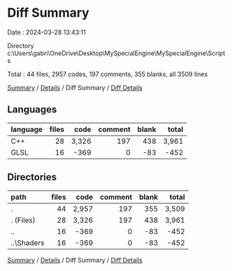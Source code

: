 # Diff Summary

Date : 2024-03-28 13:43:11

Directory c:\\Users\\gabri\\OneDrive\\Desktop\\MySpecialEngine\\MySpecialEngine\\Scripts

Total : 44 files,  2957 codes, 197 comments, 355 blanks, all 3509 lines

[Summary](results.md) / [Details](details.md) / Diff Summary / [Diff Details](diff-details.md)

## Languages
| language | files | code | comment | blank | total |
| :--- | ---: | ---: | ---: | ---: | ---: |
| C++ | 28 | 3,326 | 197 | 438 | 3,961 |
| GLSL | 16 | -369 | 0 | -83 | -452 |

## Directories
| path | files | code | comment | blank | total |
| :--- | ---: | ---: | ---: | ---: | ---: |
| . | 44 | 2,957 | 197 | 355 | 3,509 |
| . (Files) | 28 | 3,326 | 197 | 438 | 3,961 |
| .. | 16 | -369 | 0 | -83 | -452 |
| ..\\Shaders | 16 | -369 | 0 | -83 | -452 |

[Summary](results.md) / [Details](details.md) / Diff Summary / [Diff Details](diff-details.md)